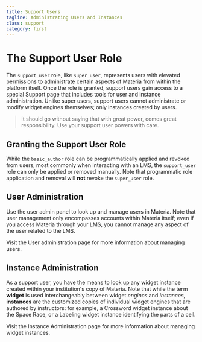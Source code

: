 ```yaml
---
title: Support Users
tagline: Administrating Users and Instances
class: support
category: first
---
```


# The Support User Role

The `support_user` role, like `super_user`, represents users with elevated permissions to administrate certain aspects of Materia from within the platform itself. Once the role is granted, support users gain access to a special Support page that includes tools for user and instance administration. Unlike super users, support users cannot administrate or modify widget engines themselves; only instances created by users.

> It should go without saying that with great power, comes great responsibility. Use your support user powers with care.

## Granting the Support User Role

While the `basic_author` role can be programmatically applied and revoked from users, most commonly when interacting with an LMS, the `support_user` role can only be applied or removed manually. Note that programmatic role application and removal will **not** revoke the `super_user` role.

## User Administration

Use the user admin panel to look up and manage users in Materia. Note that user management only encompasses accounts within Materia itself; even if you access Materia through your LMS, you cannot manage any aspect of the user related to the LMS.

Visit the User administration page for more information about managing users.

## Instance Administration

As a support user, you have the means to look up any widget instance created within your institution's copy of Materia. Note that while the term **widget** is used interchangeably between widget _engines_ and _instances_, **instances** are the customized copies of individual widget engines that are authored by instructors: for example, a Crossword widget instance about the Space Race, or a Labeling widget instance identifying the parts of a cell.

Visit the Instance Administration page for more information about managing widget instances.